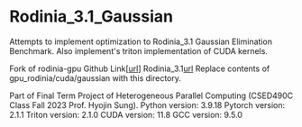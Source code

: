 # Rodinia_3.1_Gaussian
Attempts to implement optimization to Rodinia_3.1 Gaussian Elimination Benchmark. 
Also implement's triton implementation of CUDA kernels.


Fork of rodinia-gpu Github Link[[url](https://github.com/yuhc/gpu-rodinia)] 
Rodinia_3.1[url](https://lava.cs.virginia.edu/Rodinia/download_links.htm)
Replace contents of gpu_rodinia/cuda/gaussian with this directory.

Part of Final Term Project of Heterogeneous Parallel Computing (CSED490C Class Fall 2023 Prof. Hyojin Sung).
Python version: 3.9.18
Pytorch version: 2.1.1
Triton version: 2.1.0
CUDA version: 11.8
GCC version: 9.5.0
